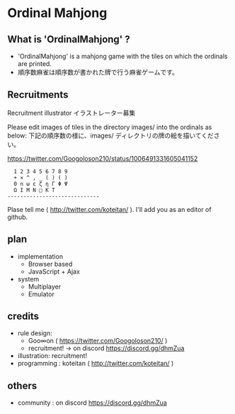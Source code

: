 # Ordinal Mahjong

## What is 'OrdinalMahjong' ?
- 'OrdinalMahjong' is a mahjong game with the tiles on which the ordinals are printed.
- 順序数麻雀は順序数が書かれた牌で行う麻雀ゲームです。

## Recruitments

Recruitment illustrator
イラストレーター募集

Please edit images of tiles in the directory images/ into the ordinals as below:
下記の順序数の様に、images/ ディレクトリの牌の絵を描いてください。

https://twitter.com/Googoloson210/status/1006491331605041152

```abr -------------------------
  1 2 3 4 5 6 7 8 9
  + × ^ , _ ( ) ( )
  0 n ω ε ζ η Γ Φ Ψ
  Ω I M N □ K T
-----------------------------
```

Plase tell me ( http://twitter.com/koteitan/ ). I'll add you as an editor of github.

## plan
- implementation
  - Browser based
  - JavaScript + Ajax
- system
  - Multiplayer
  - Emulator

## credits
- rule design:
  - Goo∞on ( https://twitter.com/Googoloson210/ )
  - recruitment! -> on discord https://discord.gg/dhmZua
- illustration: recruitment!
- programming : koteitan ( http://twitter.com/koteitan/ )

## others
- community   : on discord https://discord.gg/dhmZua
